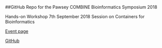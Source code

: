 ##GitHub Repo for the Pawsey COMBINE Bioinformatics Symposium 2018

Hands-on Workshop 7th September 2018
Session on Containers for Bioinformatics

[Event page](www.pawsey.org.au/bio-symposium)

[GitHub]()
